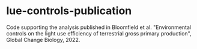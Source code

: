 # lue-controls-publication
Code supporting the analysis published in Bloomfield et al. "Environmental controls on the light use efficiency of terrestrial gross primary production", Global Change Biology, 2022.
